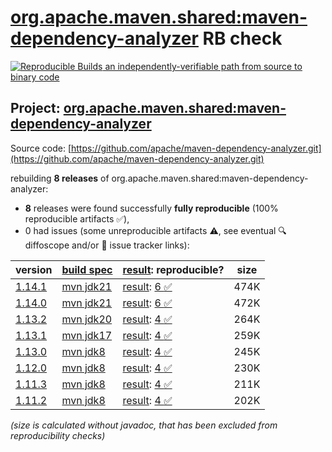 [org.apache.maven.shared:maven-dependency-analyzer](https://central.sonatype.com/artifact/org.apache.maven.shared/maven-dependency-analyzer/versions) RB check
=======

[![Reproducible Builds](https://reproducible-builds.org/images/logos/rb.svg) an independently-verifiable path from source to binary code](https://reproducible-builds.org/)

## Project: [org.apache.maven.shared:maven-dependency-analyzer](https://central.sonatype.com/artifact/org.apache.maven.shared/maven-dependency-analyzer/versions)

Source code: [https://github.com/apache/maven-dependency-analyzer.git](https://github.com/apache/maven-dependency-analyzer.git)

rebuilding **8 releases** of org.apache.maven.shared:maven-dependency-analyzer:
- **8** releases were found successfully **fully reproducible** (100% reproducible artifacts :white_check_mark:),
- 0 had issues (some unreproducible artifacts :warning:, see eventual :mag: diffoscope and/or :memo: issue tracker links):

| version | [build spec](/BUILDSPEC.md) | [result](https://reproducible-builds.org/docs/jvm/): reproducible? | size |
| -- | --------- | ------ | -- |
| [1.14.1](https://central.sonatype.com/artifact/org.apache.maven.shared/maven-dependency-analyzer/1.14.1/pom) | [mvn jdk21](maven-dependency-analyzer-1.14.1.buildspec) | [result](maven-dependency-analyzer-1.14.1.buildinfo): [6 :white_check_mark: ](maven-dependency-analyzer-1.14.1.buildcompare) | 474K |
| [1.14.0](https://central.sonatype.com/artifact/org.apache.maven.shared/maven-dependency-analyzer/1.14.0/pom) | [mvn jdk21](maven-dependency-analyzer-1.14.0.buildspec) | [result](maven-dependency-analyzer-1.14.0.buildinfo): [6 :white_check_mark: ](maven-dependency-analyzer-1.14.0.buildcompare) | 472K |
| [1.13.2](https://central.sonatype.com/artifact/org.apache.maven.shared/maven-dependency-analyzer/1.13.2/pom) | [mvn jdk20](maven-dependency-analyzer-1.13.2.buildspec) | [result](maven-dependency-analyzer-1.13.2.buildinfo): [4 :white_check_mark: ](maven-dependency-analyzer-1.13.2.buildcompare) | 264K |
| [1.13.1](https://central.sonatype.com/artifact/org.apache.maven.shared/maven-dependency-analyzer/1.13.1/pom) | [mvn jdk17](maven-dependency-analyzer-1.13.1.buildspec) | [result](maven-dependency-analyzer-1.13.1.buildinfo): [4 :white_check_mark: ](maven-dependency-analyzer-1.13.1.buildcompare) | 259K |
| [1.13.0](https://central.sonatype.com/artifact/org.apache.maven.shared/maven-dependency-analyzer/1.13.0/pom) | [mvn jdk8](maven-dependency-analyzer-1.13.0.buildspec) | [result](maven-dependency-analyzer-1.13.0.buildinfo): [4 :white_check_mark: ](maven-dependency-analyzer-1.13.0.buildcompare) | 245K |
| [1.12.0](https://central.sonatype.com/artifact/org.apache.maven.shared/maven-dependency-analyzer/1.12.0/pom) | [mvn jdk8](maven-dependency-analyzer-1.12.0.buildspec) | [result](maven-dependency-analyzer-1.12.0.buildinfo): [4 :white_check_mark: ](maven-dependency-analyzer-1.12.0.buildcompare) | 230K |
| [1.11.3](https://central.sonatype.com/artifact/org.apache.maven.shared/maven-dependency-analyzer/1.11.3/pom) | [mvn jdk8](maven-dependency-analyzer-1.11.3.buildspec) | [result](maven-dependency-analyzer-1.11.3.buildinfo): [4 :white_check_mark: ](maven-dependency-analyzer-1.11.3.buildcompare) | 211K |
| [1.11.2](https://central.sonatype.com/artifact/org.apache.maven.shared/maven-dependency-analyzer/1.11.2/pom) | [mvn jdk8](maven-dependency-analyzer-1.11.2.buildspec) | [result](maven-dependency-analyzer-1.11.2.buildinfo): [4 :white_check_mark: ](maven-dependency-analyzer-1.11.2.buildcompare) | 202K |

<i>(size is calculated without javadoc, that has been excluded from reproducibility checks)</i>
